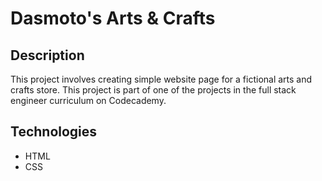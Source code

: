 # Dasmoto's Arts & Crafts

## Description

This project involves creating simple website page for a fictional arts and crafts store. This project is part of one of the projects in the full stack engineer curriculum on Codecademy.

## Technologies

* HTML
* CSS